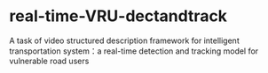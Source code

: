 # real-time-VRU-dectandtrack
A task of video structured description framework for intelligent transportation system：a real-time detection and tracking model for vulnerable road users
